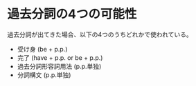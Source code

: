 過去分詞の4つの可能性
=====================
過去分詞が出てきた場合、以下の4つのうちどれかで使われている。

* 受け身 (be + p.p.)
* 完了 (have + p.p. or be + p.p.)
* 過去分詞形容詞用法 (p.p.単独)
* 分詞構文 (p.p.単独)
